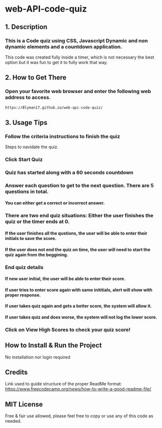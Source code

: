 # web-API-code-quiz

## 1. Description


### This is a Code quiz using CSS, Javascript Dynamic and non dynamic elements and a countdown application.

This code was created fully inside a timer, which is not necessary the best option but it was fun to get it to fully work that way.


## 2. How to Get There

### Open your favorite web browser and enter the following web address to access.

```html
https://Blyman17.github.io/web-api-code-quiz/
```

<!-- insert screenshot here -->

## 3. Usage Tips


### Follow the criteria instructions to finish the quiz

Steps to navidate the quiz.


### Click Start Quiz


### Quiz has started along with a 60 seconds countdown



### Answer each question to get to the next question. There are 5 questions in total.
#### You can either get a correct or incorrect answer.

### There are two end quiz situations: Either the user finishes the quiz or the timer ends at 0.
#### If the user finishes all the qustions, the user will be able to enter their initials to save the score.
#### If the user does not end the quiz on time, the user will need to start the quiz again from the beggining.

### End quiz details
#### If new user initial, the user will be able to enter their score.
#### If user tries to enter score again with same inititials, alert will show with proper response.
#### If user takes quiz again and gets a better score, the system will allow it.
#### If user takes quiz and does worse, the system will not log the lower score.

### Click on View High Scores to check your quiz score!


## How to Install & Run the Project

No installation nor login required

## Credits

Link used to guide structure of the proper ReadMe format:
https://www.freecodecamp.org/news/how-to-write-a-good-readme-file/

## MIT License

Free & fair use allowed, please feel free to copy or use any of this code as needed.